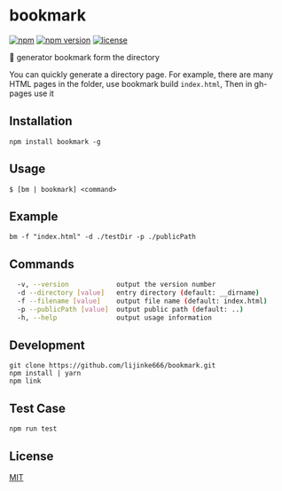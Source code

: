 # bookmark

[![npm](https://img.shields.io/npm/dm/bookmask.svg?style=flat-square)](https://www.npmjs.com/package/bookmask)
[![npm version](https://img.shields.io/npm/v/bookmask.svg?style=flat-square)](https://badge.fury.io/js/bookmask)
[![license](https://img.shields.io/github/license/mashape/apistatus.svg?style=flat-square)](https://www.npmjs.com/package/bookmask)


:closed_book: generator bookmark form the directory

You can quickly generate a directory page. 
For example, there are many HTML pages in the folder, use bookmark build `index.html`, Then in gh-pages use it 

## Installation

```
npm install bookmark -g
```

## Usage

```
$ [bm | bookmark] <command>
```

## Example

```
bm -f "index.html" -d ./testDir -p ./publicPath
```

## Commands

```bash
  -v, --version            output the version number
  -d --directory [value]   entry directory (default: __dirname)
  -f --filename [value]    output file name (default: index.html)
  -p --publicPath [value]  output public path (default: ..)
  -h, --help               output usage information
```

## Development

```
git clone https://github.com/lijinke666/bookmark.git
npm install | yarn
npm link
```

## Test Case

```
npm run test
```

## License

[MIT](https://github.com/lijinke666/bookmark/blob/master/LICENCE)
